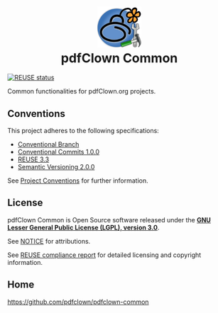<!--
  SPDX-FileCopyrightText: 2025 Stefano Chizzolini and contributors

  SPDX-License-Identifier: CC-BY-SA-4.0
-->
<h1 align="center">
<picture>
<img alt="logo" src="src/main/javadoc/jada/attach/common/resources/images/logo.png" width="100">
</picture><br>pdfClown Common
</h1>

[![REUSE status](https://api.reuse.software/badge/github.com/pdfclown/pdfclown-common)](https://api.reuse.software/info/github.com/pdfclown/pdfclown-common)

Common functionalities for pdfClown.org projects.

## Conventions

This project adheres to the following specifications:

- [Conventional Branch](https://conventional-branch.github.io/)
- [Conventional Commits 1.0.0](https://www.conventionalcommits.org/en/v1.0.0/)
- [REUSE 3.3](https://reuse.software/spec-3.3/)
- [Semantic Versioning 2.0.0](https://semver.org/spec/v2.0.0.html)

See [Project Conventions](docs/conventions.md) for further information.

## License

pdfClown Common is Open Source software released under the **[GNU Lesser General Public License (LGPL), version 3.0](LICENSE.txt)**.

See [NOTICE](NOTICE.txt) for attributions.

See [REUSE compliance report](https://api.reuse.software/info/github.com/pdfclown/pdfclown-common) for detailed licensing and copyright information.

## Home

<https://github.com/pdfclown/pdfclown-common>
